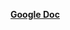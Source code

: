 [**Google Doc**](https://docs.google.com/document/d/1v3qHcCFfOsq0xEx500gbUau7bB3pT2x7/edit?tab=t.0)
